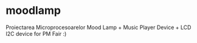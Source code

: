 # moodlamp
Proiectarea Microprocesoarelor
Mood Lamp + Music Player Device + LCD I2C device
for PM Fair :)
